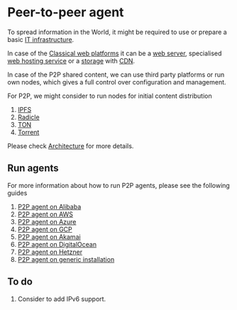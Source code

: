 # Peer-to-peer agent

 To spread information in the World, it might be required to use or prepare a basic [IT infrastructure](https://en.wikipedia.org/wiki/IT_infrastructure).

 In case of the [Classical web platforms](https://en.wikipedia.org/wiki/Client%E2%80%93server_model) it can be a [web server](https://en.wikipedia.org/wiki/Web_server), specialised [web hosting service](https://en.wikipedia.org/wiki/Web_hosting_service) or a [storage](https://en.wikipedia.org/wiki/Cloud_storage) with [CDN](https://en.wikipedia.org/wiki/Content_delivery_network).

 In case of the P2P shared content, we can use third party platforms or run own nodes, which gives a full control over configuration and management.

 For P2P, we might consider to run nodes for initial content distribution
 1. [IPFS](ansible/readme.md)
 2. [Radicle](ansible/readme.md)
 3. [TON](ansible/readme.md)
 4. [Torrent](ansible/readme.md)


 Please check [Architecture](architecture.md) for more details.


## Run agents

 For more information about how to run P2P agents, please see the following guides
 1. [P2P agent on Alibaba](terraform/alibaba/readme.md)
 2. [P2P agent on AWS](terraform/aws/readme.md)
 3. [P2P agent on Azure](terraform/azure/readme.md)
 4. [P2P agent on GCP](terraform/gcp/readme.md)
 5. [P2P agent on Akamai](terraform/akamai/readme.md)
 6. [P2P agent on DigitalOcean](terraform/digitalocean/readme.md)
 7. [P2P agent on Hetzner](terraform/hetzner/readme.md)
 8. [P2P agent on generic installation](terraform/generic/readme.md)


## To do

 1. Consider to add IPv6 support.
